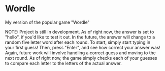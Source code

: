 # Wordle
My version of the popular game "Wordle"

NOTE: Project is still in development. As of right now, the answer is set to "hello", if you'd like to test it out. In the future, the answer will change to a random
five letter word after each round. To start, simply start typing in your first guess! Then, press "Enter", and see how correct your answer was! Again, future work will involve handling a correct guess and moving to the next round. As of right now, the game simply checks each of your guesses to compare each letter to the letters of the actual answer.
